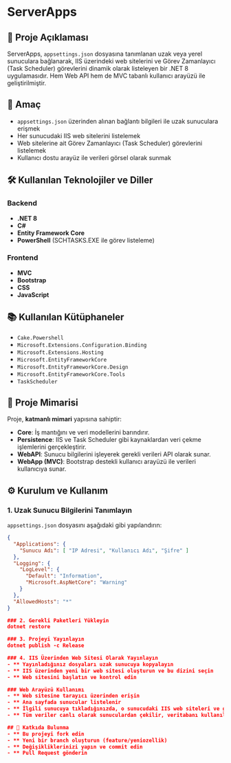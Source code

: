# ServerApps

## 📌 Proje Açıklaması

ServerApps, `appsettings.json` dosyasına tanımlanan uzak veya yerel sunuculara bağlanarak, IIS üzerindeki web sitelerini ve Görev Zamanlayıcı (Task Scheduler) görevlerini dinamik olarak listeleyen bir .NET 8 uygulamasıdır. Hem Web API hem de MVC tabanlı kullanıcı arayüzü ile geliştirilmiştir. 

## 🎯 Amaç

- `appsettings.json` üzerinden alınan bağlantı bilgileri ile uzak sunuculara erişmek
- Her sunucudaki IIS web sitelerini listelemek
- Web sitelerine ait Görev Zamanlayıcı (Task Scheduler) görevlerini listelemek
- Kullanıcı dostu arayüz ile verileri görsel olarak sunmak

## 🛠️ Kullanılan Teknolojiler ve Diller

### Backend
- **.NET 8**
- **C#**
- **Entity Framework Core**
- **PowerShell** (SCHTASKS.EXE ile görev listeleme)

### Frontend
- **MVC**
- **Bootstrap**
- **CSS**
- **JavaScript**

## 📚 Kullanılan Kütüphaneler

- `Cake.Powershell`
- `Microsoft.Extensions.Configuration.Binding`
- `Microsoft.Extensions.Hosting`
- `Microsoft.EntityFrameworkCore`
- `Microsoft.EntityFrameworkCore.Design`
- `Microsoft.EntityFrameworkCore.Tools`
- `TaskScheduler`

## 🧱 Proje Mimarisi

Proje, **katmanlı mimari** yapısına sahiptir:

- **Core**: İş mantığını ve veri modellerini barındırır.
- **Persistence**: IIS ve Task Scheduler gibi kaynaklardan veri çekme işlemlerini gerçekleştirir.
- **WebAPI**: Sunucu bilgilerini işleyerek gerekli verileri API olarak sunar.
- **WebApp (MVC)**: Bootstrap destekli kullanıcı arayüzü ile verileri kullanıcıya sunar.

## ⚙️ Kurulum ve Kullanım

### 1. Uzak Sunucu Bilgilerini Tanımlayın

`appsettings.json` dosyasını aşağıdaki gibi yapılandırın:

```json
{
  "Applications": {
    "Sunucu Adı": [ "IP Adresi", "Kullanıcı Adı", "Şifre" ]
  },
  "Logging": {
    "LogLevel": {
      "Default": "Information",
      "Microsoft.AspNetCore": "Warning"
    }
  },
  "AllowedHosts": "*"
}

### 2. Gerekli Paketleri Yükleyin
dotnet restore

### 3. Projeyi Yayınlayın
dotnet publish -c Release

### 4. IIS Üzerinden Web Sitesi Olarak Yayınlayın
- ** Yayınladığınız dosyaları uzak sunucuya kopyalayın
- ** IIS üzerinden yeni bir web sitesi oluşturun ve bu dizini seçin
- ** Web sitesini başlatın ve kontrol edin

### Web Arayüzü Kullanımı
- ** Web sitesine tarayıcı üzerinden erişin
- ** Ana sayfada sunucular listelenir
- ** İlgili sunucuya tıkladığınızda, o sunucudaki IIS web siteleri ve görev zamanlayıcı görevleri listelenir
- ** Tüm veriler canlı olarak sunuculardan çekilir, veritabanı kullanılmaz

## 🤝 Katkıda Bulunma
- ** Bu projeyi fork edin
- ** Yeni bir branch oluşturun (feature/yeniozellik)
- ** Değişikliklerinizi yapın ve commit edin
- ** Pull Request gönderin

